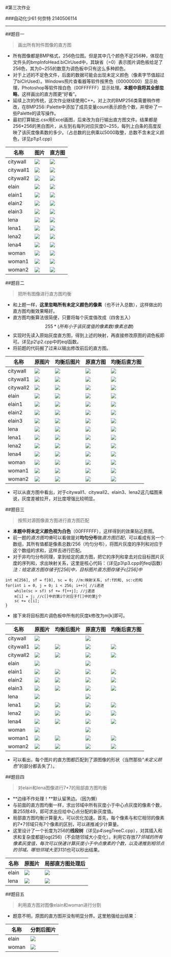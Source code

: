 #第三次作业

###自动化少61 何奈特 2140506114

---

##题目一

>画出所有附件图像的直方图

* 所有图像都是BMP格式，256色位图。但是其中几个颜色不足256种，体现在文件头的bmpInfoHead.biClrUsed中，其缺省（=0）表示图片调色板给足了256色，其为0~255的数意为调色板中只有这么多种颜色。
* 对于上述的不足色文件，后面的数据可能会出现未定义颜色（像素字节值超过了biClrUsed）。Windows照片查看器等软件按黑色（00000000）显示处理，Photoshop等软件按白色（00FFFFFF）显示处理。**本题中我将其全部忽略**，这样画出的直方图更“好看”。
* 延续上次的传统，这次作业继续使用C++。对上次的BMP256类需要稍作修改，在BMP256::Palette中添加了成员变量count表示颜色个数，并增补了一些Palette的读写操作。
* 最初打算输出.csv用Excel画图，后来改为自行输出直方图文件。结果都是256*256的黑白图片，从左到右每列对应灰度0~255，每列上白条的高度反映了该灰度像素数的多少。（占总数的比例乘以5000取整，总数不含未定义颜色，详见p1\p1.cpp）

名称|图片|直方图
--|--|--
citywall|![](p1\citywall.bmp)|![](p1\_hg_citywall.bmp)
citywall1|![](p1\citywall1.bmp)|![](p1\_hg_citywall1.bmp)
citywall2|![](p1\citywall2.bmp)|![](p1\_hg_citywall2.bmp)
elain|![](p1\elain.bmp)|![](p1\_hg_elain.bmp)
elain1|![](p1\elain1.bmp)|![](p1\_hg_elain1.bmp)
elain2|![](p1\elain2.bmp)|![](p1\_hg_elain2.bmp)
elain3|![](p1\elain3.bmp)|![](p1\_hg_elain3.bmp)
lena|![](p1\lena.bmp)|![](p1\_hg_lena.bmp)
lena1|![](p1\lena1.bmp)|![](p1\_hg_lena1.bmp)
lena2|![](p1\lena2.bmp)|![](p1\_hg_lena2.bmp)
lena4|![](p1\lena4.bmp)|![](p1\_hg_lena4.bmp)
woman|![](p1\woman.bmp)|![](p1\_hg_woman.bmp)
woman1|![](p1\woman1.bmp)|![](p1\_hg_woman1.bmp)
woman2|![](p1\woman2.bmp)|![](p1\_hg_woman2.bmp)

##题目二

>把所有图像进行直方图均衡

* 和上题一样，**这里忽略所有未定义颜色的像素**（也不计入总数），这样做出的直方图均衡效果略好。
* 直方图均衡算法很简便，只要将每个灰度值改成（四舍五入）
$$255 * (所有小于该灰度值的像素数 / 像素总数)$$
* 实现时先读入原始灰度直方图，得到上述的映射，再直接修改原图的调色板即可。详见p2\p2.cpp中的eql函数。
* 将前题的代码搬了过来以输出修改前后的直方图。

名称|原图片|均衡后图片|原直方图|均衡后直方图
--|--|--|--|--
citywall|![](p2\citywall.bmp)|![](p2\citywall_eq.bmp)|![](p2\_hg_citywall.bmp)|![](p2\_hg_citywall_eq.bmp)
citywall1|![](p2\citywall1.bmp)|![](p2\citywall1_eq.bmp)|![](p2\_hg_citywall1.bmp)|![](p2\_hg_citywall1_eq.bmp)
citywall2|![](p2\citywall2.bmp)|![](p2\citywall2_eq.bmp)|![](p2\_hg_citywall2.bmp)|![](p2\_hg_citywall1_eq.bmp)
elain|![](p2\elain.bmp)|![](p2\elain_eq.bmp)|![](p2\_hg_elain.bmp)|![](p2\_hg_elain_eq.bmp)
elain1|![](p2\elain1.bmp)|![](p2\elain1_eq.bmp)|![](p2\_hg_elain1.bmp)|![](p2\_hg_elain1_eq.bmp)
elain2|![](p2\elain2.bmp)|![](p2\elain2_eq.bmp)|![](p2\_hg_elain2.bmp)|![](p2\_hg_elain2_eq.bmp)
elain3|![](p2\elain3.bmp)|![](p2\elain3_eq.bmp)|![](p2\_hg_elain3.bmp)|![](p2\_hg_elain3_eq.bmp)
lena|![](p2\lena.bmp)|![](p2\lena_eq.bmp)|![](p2\_hg_lena.bmp)|![](p2\_hg_lena_eq.bmp)
lena1|![](p2\lena1.bmp)|![](p2\lena1_eq.bmp)|![](p2\_hg_lena1.bmp)|![](p2\_hg_lena1_eq.bmp)
lena2|![](p2\lena2.bmp)|![](p2\lena2_eq.bmp)|![](p2\_hg_lena2.bmp)|![](p2\_hg_lena2_eq.bmp)
lena4|![](p2\lena4.bmp)|![](p2\lena4_eq.bmp)|![](p2\_hg_lena4.bmp)|![](p2\_hg_lena4_eq.bmp)
woman|![](p2\woman.bmp)|![](p2\woman_eq.bmp)|![](p2\_hg_woman.bmp)|![](p2\_hg_woman_eq.bmp)
woman1|![](p2\woman1.bmp)|![](p2\woman1_eq.bmp)|![](p2\_hg_woman1.bmp)|![](p2\_hg_woman1_eq.bmp)
woman2|![](p2\woman2.bmp)|![](p2\woman2_eq.bmp)|![](p2\_hg_woman2.bmp)|![](p2\_hg_woman2_eq.bmp)

* 可以从直方图中看出，对于citywall1、citywall2、elain3、lena2这几幅图来说，灰度差被拉开，对比度增强比较明显。

##题目三

>按照对源图像直方图进行直方图匹配

* **本题中将未定义颜色视为白色**（00FFFFFF），这样得到的效果贴近原图。
* 前一题的*直方图均衡*可以看做是对**均匀分布**做*直方图匹配*，可以看成有另一个数组，其所有值都是像素总数/256（均匀分布），将图片灰度的序列和对应于这个数组的求和，这样去进行匹配。
* 对于非均匀分布同理，拿到给定的直方图，把它的序列和拿去对应目标图片灰度的序列和，求出映射关系，这里是核心代码：（详见p3\p3.cpp的feql函数）
*注：给定直方图存储于f[256]中，目标图片直方图存储于c[256]中*
```
int m[256], sf = f[0], sc = 0; //m:映射关系, sf:f的和, sc:c的和
for(int i = 0, j = 0; i < 256; i++){ //i递进
	while(sc > sf) sf += f[++j]; //j递进
	m[i] = j; //c[]中的第i个对应于f[]中的第j个
	sc += c[i];
}
```
* 接下来将目标图片调色板中所有的灰度k修改为m[k]即可。

名称|原图片|均衡后图片|原直方图|均衡后直方图
--|--|--|--|--
citywall|![](p3\citywall.bmp)| |![](p3\_hg_citywall.bmp)| 
citywall1|![](p3\citywall1.bmp)|![](p3\citywall1_eq.bmp)|![](p3\_hg_citywall1.bmp)|![](p3\_hg_citywall1_eq.bmp)
citywall2|![](p3\citywall2.bmp)|![](p3\citywall2_eq.bmp)|![](p3\_hg_citywall2.bmp)|![](p3\_hg_citywall1_eq.bmp)
elain|![](p3\elain.bmp)| |![](p3\_hg_elain.bmp)| 
elain1|![](p3\elain1.bmp)|![](p3\elain1_eq.bmp)|![](p3\_hg_elain1.bmp)|![](p3\_hg_elain1_eq.bmp)
elain2|![](p3\elain2.bmp)|![](p3\elain2_eq.bmp)|![](p3\_hg_elain2.bmp)|![](p3\_hg_elain2_eq.bmp)
elain3|![](p3\elain3.bmp)|![](p3\elain3_eq.bmp)|![](p3\_hg_elain3.bmp)|![](p3\_hg_elain3_eq.bmp)
lena|![](p3\lena.bmp)| |![](p3\_hg_lena.bmp)| 
lena1|![](p3\lena1.bmp)|![](p3\lena1_eq.bmp)|![](p3\_hg_lena1.bmp)|![](p3\_hg_lena1_eq.bmp)
lena2|![](p3\lena2.bmp)|![](p3\lena2_eq.bmp)|![](p3\_hg_lena2.bmp)|![](p3\_hg_lena2_eq.bmp)
lena4|![](p3\lena4.bmp)|![](p3\lena4_eq.bmp)|![](p3\_hg_lena4.bmp)|![](p3\_hg_lena4_eq.bmp)
woman|![](p3\woman.bmp)| |![](p3\_hg_woman.bmp)| 
woman1|![](p3\woman1.bmp)|![](p3\woman1_eq.bmp)|![](p3\_hg_woman1.bmp)|![](p3\_hg_woman1_eq.bmp)
woman2|![](p3\woman2.bmp)|![](p3\woman2_eq.bmp)|![](p3\_hg_woman2.bmp)|![](p3\_hg_woman2_eq.bmp)

* 可以看出，每个图片的直方图都匹配到了源图像的形状（当然那些“*未定义颜色*”的部分都丢失了）。

##题目四

>对elain和lena图像进行7*7的局部直方图均衡

* **边缘不作处理！**默认留黑边。（因为懒）
* 与前面的直方图均衡一样，求出邻域中所有灰度小于中心点灰度的像素个数，乘255除49，即可求出应给中心点分配的新灰度值。
* 局部直方图均衡计算量大，可以优化加速。首先，每个像素与和它相邻的像素的7*7邻域只有7个像素的区别，可以递推减少计算量。
* 这里设计了一个长度为256的**线段树**（详见p4\segTreeC.cpp），对其插入和求和复杂度都是log(256)（不会随邻域大小变化）。利用它存放7*7邻域的所有像素灰度值，每次可以快速计算灰度小于中点像素的个数，以及递推到相邻点的邻域。哪怕邻域大至31*31也可以秒出结果。

名称|原图片|局部直方图处理后
--|--|--
elain|![](p4\elain.bmp)|![](p4\_lhe_elain.bmp)
lena|![](p4\lena.bmp)|![](p4\_lhe_lena.bmp)

##题目五

>利用直方图对图像elain和woman进行分割

* 题意不明，原图的直方图并没有明显分界。这里勉强给出结果：

名称|分割后图片
--|--
elain|![](p5\elain.bmp)|![](p5\elain_.bmp)
woman|![](p5\woman.bmp)|![](p5\woman_.bmp)